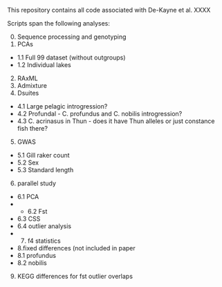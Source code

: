 This repository contains all code associated with De-Kayne et al. XXXX 

Scripts span the following analyses:

0. Sequence processing and genotyping
1. PCAs
- 1.1 Full 99 dataset (without outgroups)
- 1.2 Individual lakes
2. RAxML
3. Admixture
4. Dsuites
- 4.1 Large pelagic introgression?
- 4.2 Profundal - C. profundus and C. nobilis introgression?
- 4.3 C. acrinasus in Thun - does it have Thun alleles or just constance fish there?
5. GWAS
- 5.1 Gill raker count
- 5.2 Sex
- 5.3 Standard length
6. parallel study
- 6.1 PCA
- - 6.2 Fst
- 6.3 CSS
- 6.4 outlier analysis
- 7. f4 statistics
- 8.fixed differences (not included in paper
- 8.1 profundus
- 8.2 nobilis
9. KEGG differences for fst outlier overlaps
